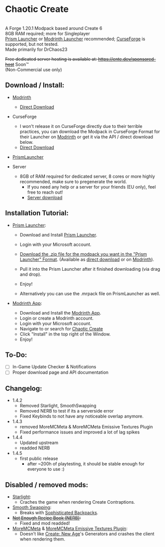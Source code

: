 # Chaotic Create
<br>A Forge 1.20.1 Modpack based around Create 6
<br>8GB RAM required; more for Singleplayer
<br>[Prism Launcher](https://prismlauncher.org/) or [Modrinth Launcher](https://modrinth.com/app) recommended; [CurseForge](https://www.curseforge.com/download/app) is supported, but not tested.
<br>Made primarily for DrChaos23

~~Free dedicated server hosting is available at: https://ente.dev/sponsored-host~~ Soon™️
<br>(Non-Commercial use only)

## Download / Install:
 - [Modrinth](https://modrinth.com/modpack/chaotic-create/)
   - [Direct Download](https://ente.dev/dl/modpack/chaotic-create/Chaotic-Create-6_1.4.5.mrpack)
 - CurseForge
   - I won't release it on CurseForge directly due to their terrible practices, you can download the Modpack in CurseForge Format for their Launcher on [Modrinth](https://modrinth.com/modpack/chaotic-create/) or get it via the API / direct download below.
   - [Direct Download](https://ente.dev/dl/modpack/chaotic-create/Chaotic-Create-6_1.4.5-CURSE.zip)
 - [PrismLauncher](https://ente.dev/dl/modpack/chaotic-create/Chaotic-Create-6_1.4.5.zip)

 - Server
   - 8GB of RAM required for dedicated server, 8 cores or more highly recommended, make sure to pregenerate the world.
     - If you need any help or a server for your friends (EU only), feel free to reach out!
     - [Server download](https://ente.dev/dl/modpack/chaotic-create/Chaotic-Create-6_1.4.5-SERVER.zip)

## Installation Tutorial:
- [Prism Launcher](https://prismlauncher.org/download/):
  - Download and Install [Prism Launcher](https://prismlauncher.org/download/).
  - Login with your Microsoft account.
  - [Download the .zip file for the modpack you want in the "Prism Launcher" Format](https://ente.dev/dl/modpack/chaotic-create/Chaotic-Create-6_1.4.5.zip). (Available as [direct download](https://ente.dev/dl/modpack/chaotic-create/Chaotic-Create-6_1.4.5.zip) or on [Modrinth](https://modrinth.com/modpack/chaotic-create/)).
  - Pull it into the Prism Launcher after it finished downloading (via drag and drop).
  - Enjoy!
 
  - Alternatively you can use the .mrpack file on PrismLauncher as well.

- [Modrinth App](https://modrinth.com/app):
  - Download and Install the [Modrinth App](https://modrinth.com/app).
  - Login or create a Modrinth account.
  - Login with your Microsoft account.
  - Navigate to or search for [Chaotic Create](https://modrinth.com/modpack/chaotic-create/)
  - Click "Install" in the top right of the Window.
  - Enjoy!

## To-Do:
- [ ] In-Game Update Checker & Notifications
- [ ] Proper download page and API documentation

## Changelog:
 - 1.4.2
   - Removed Starlight, SmoothSwapping
   - Removed NERB to test if its a serverside error
   - Fixed Keybinds to not have any noticeable overlap anymore.
 - 1.4.3
   - removed MoreMCMeta & MoreMCMeta Emissive Textures Plugin
   - Fixed performance issues and improved a lot of lag spikes
 - 1.4.4
   - Updated upstream
   - readded NERB
 - 1.4.5
   - first public release
     - after ~200h of playtesting, it should be stable enough for everyone to use :)

## Disabled / removed mods:
- [Starlight](https://modrinth.com/mod/starlight-forge):
  - Craches the game when rendering Create Contraptions.
- [Smooth Swapping](https://modrinth.com/mod/smooth-swapping-forge-updated):
  - Breaks with [Sophisticated Backpacks](https://www.curseforge.com/minecraft/mc-mods/sophisticated-backpacks).
- ~~[Not Enough Recipe Book (NERB)](https://modrinth.com/mod/nerb):~~
  - Fixed and mod readded!
- [MoreMCMeta](https://modrinth.com/mod/moremcmeta) & [MoreMCMeta Emissive Textures Plugin](https://modrinth.com/mod/moremcmeta-emissive):
  - Doesn't like [Create: New Age](https://modrinth.com/mod/create-new-age)'s Generators and crashes the client when rendering them.
